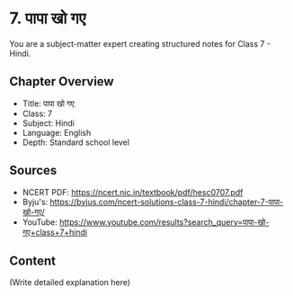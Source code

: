 # 7. पापा खो गए

You are a subject-matter expert creating structured notes for Class 7 - Hindi.

## Chapter Overview
- Title: पापा खो गए
- Class: 7
- Subject: Hindi
- Language: English
- Depth: Standard school level

## Sources
- NCERT PDF: https://ncert.nic.in/textbook/pdf/hesc0707.pdf
- Byju's: https://byjus.com/ncert-solutions-class-7-hindi/chapter-7-पापा-खो-गए/
- YouTube: https://www.youtube.com/results?search_query=पापा-खो-गए+class+7+hindi

## Content
(Write detailed explanation here)
